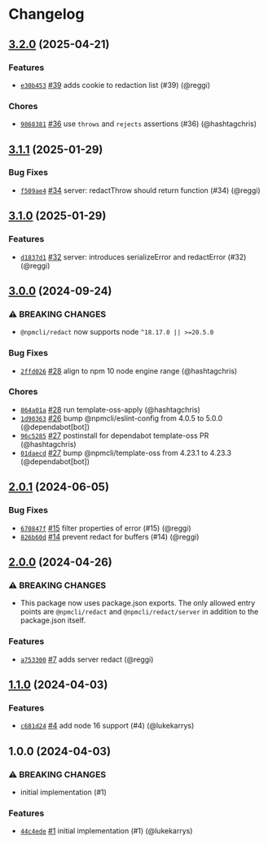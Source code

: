 # Changelog

## [3.2.0](https://github.com/npm/redact/compare/v3.1.1...v3.2.0) (2025-04-21)
### Features
* [`e30b453`](https://github.com/npm/redact/commit/e30b453db65dcf450242b5a187a9d78f2bc049fa) [#39](https://github.com/npm/redact/pull/39) adds cookie to redaction list (#39) (@reggi)
### Chores
* [`9868381`](https://github.com/npm/redact/commit/98683815f691bf135cf2da78ce51a88b1926559b) [#36](https://github.com/npm/redact/pull/36) use `throws` and `rejects` assertions (#36) (@hashtagchris)

## [3.1.1](https://github.com/npm/redact/compare/v3.1.0...v3.1.1) (2025-01-29)
### Bug Fixes
* [`f509ae4`](https://github.com/npm/redact/commit/f509ae42be6479339335b4dfcd1c62ea11c92b3c) [#34](https://github.com/npm/redact/pull/34) server: redactThrow should return function (#34) (@reggi)

## [3.1.0](https://github.com/npm/redact/compare/v3.0.0...v3.1.0) (2025-01-29)
### Features
* [`d1837d1`](https://github.com/npm/redact/commit/d1837d1679fcf6634b087ffeed339c2efb858604) [#32](https://github.com/npm/redact/pull/32) server: introduces serializeError and redactError (#32) (@reggi)

## [3.0.0](https://github.com/npm/redact/compare/v2.0.1...v3.0.0) (2024-09-24)
### ⚠️ BREAKING CHANGES
* `@npmcli/redact` now supports node `^18.17.0 || >=20.5.0`
### Bug Fixes
* [`2ffd026`](https://github.com/npm/redact/commit/2ffd0267784c28cfa3564ea9ab1667b88b3fe843) [#28](https://github.com/npm/redact/pull/28) align to npm 10 node engine range (@hashtagchris)
### Chores
* [`864a01a`](https://github.com/npm/redact/commit/864a01a470ceed8f9ea6e19ab8c387fba9442dd2) [#28](https://github.com/npm/redact/pull/28) run template-oss-apply (@hashtagchris)
* [`1d90363`](https://github.com/npm/redact/commit/1d903634b257fc73e8703d6dd8d668e7ff3e7d3e) [#26](https://github.com/npm/redact/pull/26) bump @npmcli/eslint-config from 4.0.5 to 5.0.0 (@dependabot[bot])
* [`96c5285`](https://github.com/npm/redact/commit/96c5285bd08c2228922b712ab1a5d57c38fcf22e) [#27](https://github.com/npm/redact/pull/27) postinstall for dependabot template-oss PR (@hashtagchris)
* [`01daecd`](https://github.com/npm/redact/commit/01daecd5e14650831416ea342b8e3094efb03f8f) [#27](https://github.com/npm/redact/pull/27) bump @npmcli/template-oss from 4.23.1 to 4.23.3 (@dependabot[bot])

## [2.0.1](https://github.com/npm/redact/compare/v2.0.0...v2.0.1) (2024-06-05)

### Bug Fixes

* [`670847f`](https://github.com/npm/redact/commit/670847f25fbbd6780f42d09d36ecc9c6bb68ec9f) [#15](https://github.com/npm/redact/pull/15) filter properties of error (#15) (@reggi)
* [`826b60d`](https://github.com/npm/redact/commit/826b60d6fc76ff4bdbb80dcaf203c8824574b340) [#14](https://github.com/npm/redact/pull/14) prevent redact for buffers (#14) (@reggi)

## [2.0.0](https://github.com/npm/redact/compare/v1.1.0...v2.0.0) (2024-04-26)

### ⚠️ BREAKING CHANGES

* This package now uses package.json exports. The only allowed entry points are `@npmcli/redact` and `@npmcli/redact/server` in addition to the package.json itself.

### Features

* [`a753300`](https://github.com/npm/redact/commit/a75330078fd7f90f94ddc1badd91e4f6904444f9) [#7](https://github.com/npm/redact/pull/7) adds server redact (@reggi)

## [1.1.0](https://github.com/npm/redact/compare/v1.0.0...v1.1.0) (2024-04-03)

### Features

* [`c681d24`](https://github.com/npm/redact/commit/c681d2469583aae4e505e4c1ac16ae48e314093b) [#4](https://github.com/npm/redact/pull/4) add node 16 support (#4) (@lukekarrys)

## 1.0.0 (2024-04-03)

### ⚠️ BREAKING CHANGES

* initial implementation (#1)

### Features

* [`44c4ede`](https://github.com/npm/redact/commit/44c4ede1900e2376c0eb2d68cc088f4c24083627) [#1](https://github.com/npm/redact/pull/1) initial implementation (#1) (@lukekarrys)

